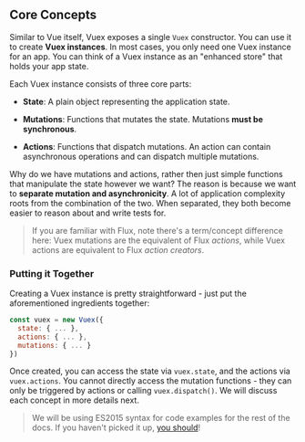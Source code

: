 ## Core Concepts

Similar to Vue itself, Vuex exposes a single `Vuex` constructor. You can use it to create **Vuex instances**. In most cases, you only need one Vuex instance for an app. You can think of a Vuex instance as an "enhanced store" that holds your app state.

Each Vuex instance consists of three core parts:

- **State**: A plain object representing the application state.

- **Mutations**: Functions that mutates the state. Mutations **must be synchronous**.

- **Actions**: Functions that dispatch mutations. An action can contain asynchronous operations and can dispatch multiple mutations.

Why do we have mutations and actions, rather then just simple functions that manipulate the state however we want? The reason is because we want to **separate mutation and asynchronicity**. A lot of application complexity roots from the combination of the two. When separated, they both become easier to reason about and write tests for.

> If you are familiar with Flux, note there's a term/concept difference here: Vuex mutations are the equivalent of Flux *actions*, while Vuex actions are equivalent to Flux *action creators*.

### Putting it Together

Creating a Vuex instance is pretty straightforward - just put the aforementioned ingredients together:

``` js
const vuex = new Vuex({
  state: { ... },
  actions: { ... },
  mutations: { ... }
})
```

Once created, you can access the state via `vuex.state`, and the actions via `vuex.actions`. You cannot directly access the mutation functions - they can only be triggered by actions or calling `vuex.dispatch()`. We will discuss each concept in more details next.

> We will be using ES2015 syntax for code examples for the rest of the docs. If you haven't picked it up, [you should](https://babeljs.io/docs/learn-es2015/)!
